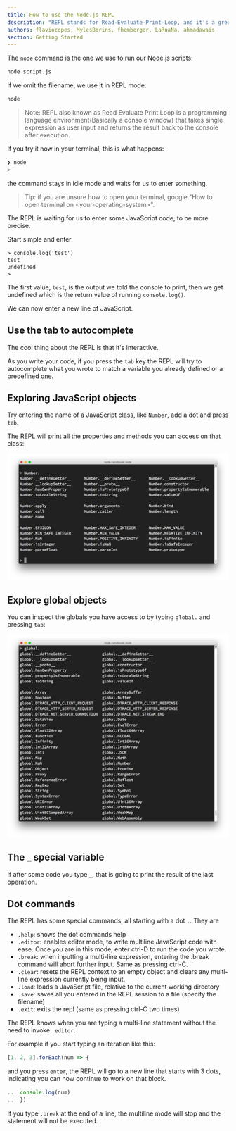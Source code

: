 ```yaml
---
title: How to use the Node.js REPL
description: "REPL stands for Read-Evaluate-Print-Loop, and it's a great way to explore the Node.js features in a quick way"
authors: flaviocopes, MylesBorins, fhemberger, LaRuaNa, ahmadawais
section: Getting Started
---
```


The `node` command is the one we use to run our Node.js scripts:

```bash
node script.js
```

If we omit the filename, we use it in REPL mode:

```bash
node
```

> Note: REPL also known as Read Evaluate Print Loop is a programming language environment(Basically a console window) that takes single expression as user input and returns the result back to the console after execution.

If you try it now in your terminal, this is what happens:

```bash
❯ node
>
```

the command stays in idle mode and waits for us to enter something.

> Tip: if you are unsure how to open your terminal, google "How to open terminal on \<your-operating-system\>".

The REPL is waiting for us to enter some JavaScript code, to be more precise.

Start simple and enter

```console
> console.log('test')
test
undefined
>
```

The first value, `test`, is the output we told the console to print, then we get undefined which is the return value of running `console.log()`.

We can now enter a new line of JavaScript.

## Use the tab to autocomplete

The cool thing about the REPL is that it's interactive.

As you write your code, if you press the `tab` key the REPL will try to autocomplete what you wrote to match a variable you already defined or a predefined one.

## Exploring JavaScript objects

Try entering the name of a JavaScript class, like `Number`, add a dot and press `tab`.

The REPL will print all the properties and methods you can access on that class:

![Pressing tab reveals object properties](tab.png)

## Explore global objects

You can inspect the globals you have access to by typing `global.` and pressing `tab`:

![Globals](globals.png)

## The \_ special variable

If after some code you type `_`, that is going to print the result of the last operation.

## Dot commands

The REPL has some special commands, all starting with a dot `.`. They are

* `.help`: shows the dot commands help
* `.editor`: enables editor mode, to write multiline JavaScript code with ease. Once you are in this mode, enter ctrl-D to run the code you wrote.
* `.break`: when inputting a multi-line expression, entering the .break command will abort further input. Same as pressing ctrl-C.
* `.clear`: resets the REPL context to an empty object and clears any multi-line expression currently being input.
* `.load`: loads a JavaScript file, relative to the current working directory
* `.save`: saves all you entered in the REPL session to a file (specify the filename)
* `.exit`: exits the repl (same as pressing ctrl-C two times)

The REPL knows when you are typing a multi-line statement without the need to invoke `.editor`.

For example if you start typing an iteration like this:

```js
[1, 2, 3].forEach(num => {
```

and you press `enter`, the REPL will go to a new line that starts with 3 dots, indicating you can now continue to work on that block.

```js
... console.log(num)
... })
```

If you type `.break` at the end of a line, the multiline mode will stop and the statement will not be executed.
